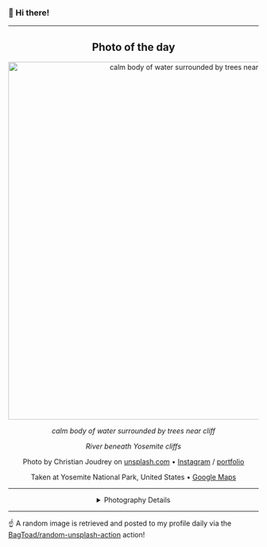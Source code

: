 ### 👋 Hi there!

----
<div align="center">

## Photo of the day
  
  <a href="https://unsplash.com/photos/calm-body-of-water-surrounded-by-trees-near-cliff-mWRR1xj95hg"><img width="720" src="https://images.unsplash.com/photo-1454982523318-4b6396f39d3a?crop=entropy&cs=tinysrgb&fit=max&fm=jpg&ixid=M3w1NTI0NDl8MHwxfHJhbmRvbXx8fHx8fHx8fDE3MTMwNzU0NjJ8&ixlib=rb-4.0.3&q=80&w=1080" alt="calm body of water surrounded by trees near cliff"></a>
  
  <em>calm body of water surrounded by trees near cliff</em>
  
  <em>River beneath Yosemite cliffs</em>

  Photo by Christian Joudrey on [unsplash.com](https://unsplash.com/) • [Instagram](https://instagram.com/cjoudrey) / [portfolio](https://twitter.com/cjoudrey)
  
  Taken at Yosemite National Park, United States • [Google Maps](https://www.google.com/maps/search/?api=1&query=37.8651011,-119.5383294)
  
  ---
  
<details>
<summary>Photography Details</summary>
  
| Parameter     | Value |
| ------------- | ----- |
| Camera Model  | Canon EOS REBEL T5i |
| Exposure Time | 1/200 |
| Aperture      | 8.0 |
| Focal Length  | 18.0 |
| ISO           | 200 |
| Location      | Yosemite National Park, United States (United States) |
| Coordinates   | Latitude 37.8651011, Longitude -119.5383294 |

### Map

```geojson
        {
            "type": "FeatureCollection",
            "features": [
                {
                    "type": "Feature",
                    "properties": {},
                    "geometry": {
                        "coordinates": [
                            -119.5383294,
                            37.8651011
                        ],
                        "type": "Point"
                    },
                    "id": 1
                },
                {
                    "type": "Feature",
                    "properties": {},
                    "geometry": {
                        "coordinates": [
                            [
                                -119.2383294,
                                38.165101099999994
                            ],
                            [
                                -119.2383294,
                                37.5651011
                            ],
                            [
                                -119.83832939999999,
                                37.5651011
                            ],
                            [
                                -119.83832939999999,
                                38.165101099999994
                            ],
                            [
                                -119.2383294,
                                38.165101099999994
                            ]
                        ],
                        "type": "LineString"
                    }
                }
            ]
        }
```

</details>

</div>

----

☝️ A random image is retrieved and posted to my profile daily via the [BagToad/random-unsplash-action](https://github.com/BagToad/random-unsplash-action) action!
